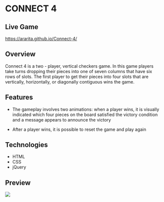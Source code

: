 # CONNECT 4

## Live Game

https://ararita.github.io/Connect-4/

## Overview

Connect 4 is a two - player, vertical checkers game.
In this game players take turns dropping their pieces into one of seven columns that have six rows of slots. The first player to get their pieces into four slots that are vertically, horizontally, or diagonally contiguous wins the game.

## Features

-   The gameplay involves two animations: when a player wins, it is visually indicated which four pieces on the board satisfied the victory condition and a message appears to announce the victory

-   After a player wins, it is possible to reset the game and play again

## Technologies

-   HTML
-   CSS
-   jQuery

## Preview

![](winning.gif) 


